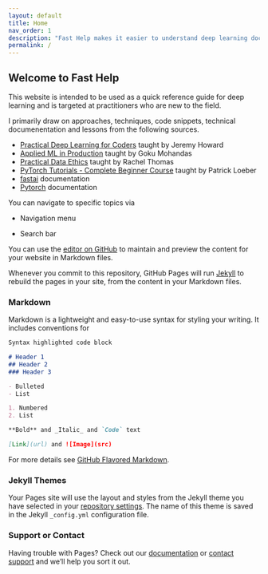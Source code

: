 ```yaml
---
layout: default
title: Home
nav_order: 1
description: "Fast Help makes it easier to understand deep learning documentation."
permalink: /
---
```



## Welcome to Fast Help

This website is intended to be used as a quick reference guide for deep learning and is targeted at practitioners who are new to the field. 

I primarily draw on approaches, techniques, code snippets, technical documenentation and lessons from the following sources. 

- [Practical Deep Learning for Coders](https://course.fast.ai/) taught by Jeremy Howard
- [Applied ML in Production](https://madewithml.com/courses/applied-ml-in-production/) taught by Goku Mohandas
- [Practical Data Ethics](https://ethics.fast.ai/) taught by Rachel Thomas
- [PyTorch Tutorials - Complete Beginner Course](https://www.youtube.com/watch?v=EMXfZB8FVUA&list=PLqnslRFeH2UrcDBWF5mfPGpqQDSta6VK4) taught by Patrick Loeber
- [fastai](https://docs.fast.ai/) documentation
- [Pytorch](https://pytorch.org/docs/stable/index.html) documentation


You can navigate to specific topics via

- Navigation menu 

- Search bar




You can use the [editor on GitHub](https://github.com/adiswami/website/edit/gh-pages/index.md) to maintain and preview the content for your website in Markdown files.

Whenever you commit to this repository, GitHub Pages will run [Jekyll](https://jekyllrb.com/) to rebuild the pages in your site, from the content in your Markdown files.

### Markdown

Markdown is a lightweight and easy-to-use syntax for styling your writing. It includes conventions for

```markdown
Syntax highlighted code block

# Header 1
## Header 2
### Header 3

- Bulleted
- List

1. Numbered
2. List

**Bold** and _Italic_ and `Code` text

[Link](url) and ![Image](src)
```

For more details see [GitHub Flavored Markdown](https://guides.github.com/features/mastering-markdown/).

### Jekyll Themes

Your Pages site will use the layout and styles from the Jekyll theme you have selected in your [repository settings](https://github.com/adiswami/website/settings). The name of this theme is saved in the Jekyll `_config.yml` configuration file.

### Support or Contact

Having trouble with Pages? Check out our [documentation](https://docs.github.com/categories/github-pages-basics/) or [contact support](https://github.com/contact) and we’ll help you sort it out.
